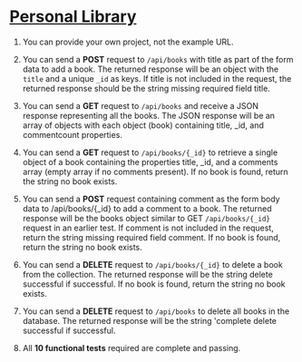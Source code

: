 # [Personal Library](https://www.freecodecamp.org/learn/quality-assurance/quality-assurance-projects/personal-library)

1. You can provide your own project, not the example URL.

2. You can send a **POST** request to `/api/books` with title as part of the form data to add a book. The returned response will be an object with the `title` and a unique `_id` as keys. If title is not included in the request, the returned response should be the string missing required field title.

3. You can send a **GET** request to `/api/books` and receive a JSON response representing all the books. The JSON response will be an array of objects with each object (book) containing title, _id, and commentcount properties.

4. You can send a **GET** request to `/api/books/{_id}` to retrieve a single object of a book containing the properties title, _id, and a comments array (empty array if no comments present). If no book is found, return the string no book exists.

5. You can send a **POST** request containing comment as the form body data to /api/books/{_id} to add a comment to a book. The returned response will be the books object similar to GET `/api/books/{_id}` request in an earlier test. If comment is not included in the request, return the string missing required field comment. If no book is found, return the string no book exists.

6. You can send a **DELETE** request to `/api/books/{_id}` to delete a book from the collection. The returned response will be the string delete successful if successful. If no book is found, return the string no book exists.

7. You can send a **DELETE** request to `/api/books` to delete all books in the database. The returned response will be the string 'complete delete successful if successful.

8. All **10 functional tests** required are complete and passing.




